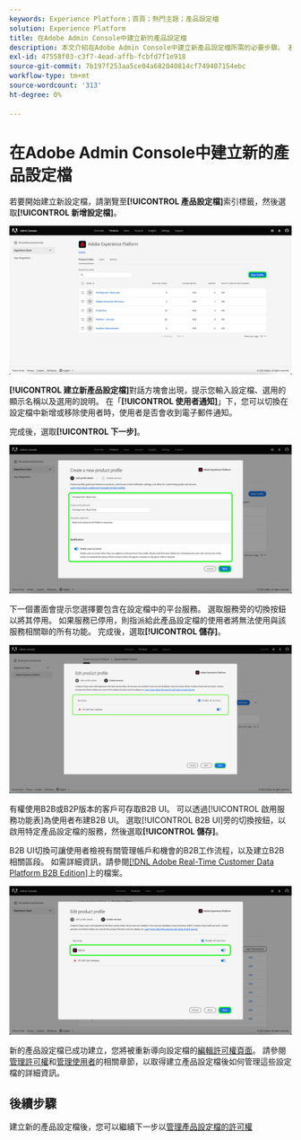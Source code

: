 ```yaml
---
keywords: Experience Platform；首頁；熱門主題；產品設定檔
solution: Experience Platform
title: 在Adobe Admin Console中建立新的產品設定檔
description: 本文介紹在Adobe Admin Console中建立新產品設定檔所需的必要步驟。 若要開始建立新設定檔，請導覽至「產品設定檔」索引標籤，然後按一下「新增設定檔」。
exl-id: 47558f03-c3f7-4ead-affb-fcbfd7f1e918
source-git-commit: 7b197f253aa5ce04a682040814cf749407154ebc
workflow-type: tm+mt
source-wordcount: '313'
ht-degree: 0%

---
```


# 在Adobe Admin Console中建立新的產品設定檔

若要開始建立新設定檔，請瀏覽至&#x200B;**[!UICONTROL 產品設定檔]**&#x200B;索引標籤，然後選取&#x200B;**[!UICONTROL 新增設定檔]**。

![新設定檔](../images/new-profile.png)

**[!UICONTROL 建立新產品設定檔]**&#x200B;對話方塊會出現，提示您輸入設定檔、選用的顯示名稱以及選用的說明。 在「**[!UICONTROL 使用者通知]**」下，您可以切換在設定檔中新增或移除使用者時，使用者是否會收到電子郵件通知。

完成後，選取&#x200B;**[!UICONTROL 下一步]**。

![create-new-product-profile](../images/create-new-product-profile.png)

下一個畫面會提示您選擇要包含在設定檔中的平台服務。 選取服務旁的切換按鈕以將其停用。 如果服務已停用，則指派給此產品設定檔的使用者將無法使用與該服務相關聯的所有功能。 完成後，選取&#x200B;**[!UICONTROL 儲存]**。

![啟用服務](../images/enable-services.png)

有權使用B2B或B2P版本的客戶可存取B2B UI。 可以透過[!UICONTROL 啟用服務功能表]為使用者布建B2B UI。 選取[!UICONTROL B2B UI]旁的切換按鈕，以啟用特定產品設定檔的服務，然後選取&#x200B;**[!UICONTROL 儲存]**。

B2B UI切換可讓使用者檢視有關管理帳戶和機會的B2B工作流程，以及建立B2B相關區段。 如需詳細資訊，請參閱[[!DNL Adobe Real-Time Customer Data Platform B2B Edition]](../../rtcdp/b2b-overview.md)上的檔案。

![啟用 — b2b](../images/enable-b2b.png)

新的產品設定檔已成功建立，您將被重新導向設定檔的[編輯許可權頁面](#edit-permissions)。 請參閱[管理許可權](#manage-permissions-for-a-product-profile)和[管理使用者](#manage-users-for-a-product-profile)的相關章節，以取得建立產品設定檔後如何管理這些設定檔的詳細資訊。

## 後續步驟

建立新的產品設定檔後，您可以繼續下一步以[管理產品設定檔的許可權](permissions.md)
